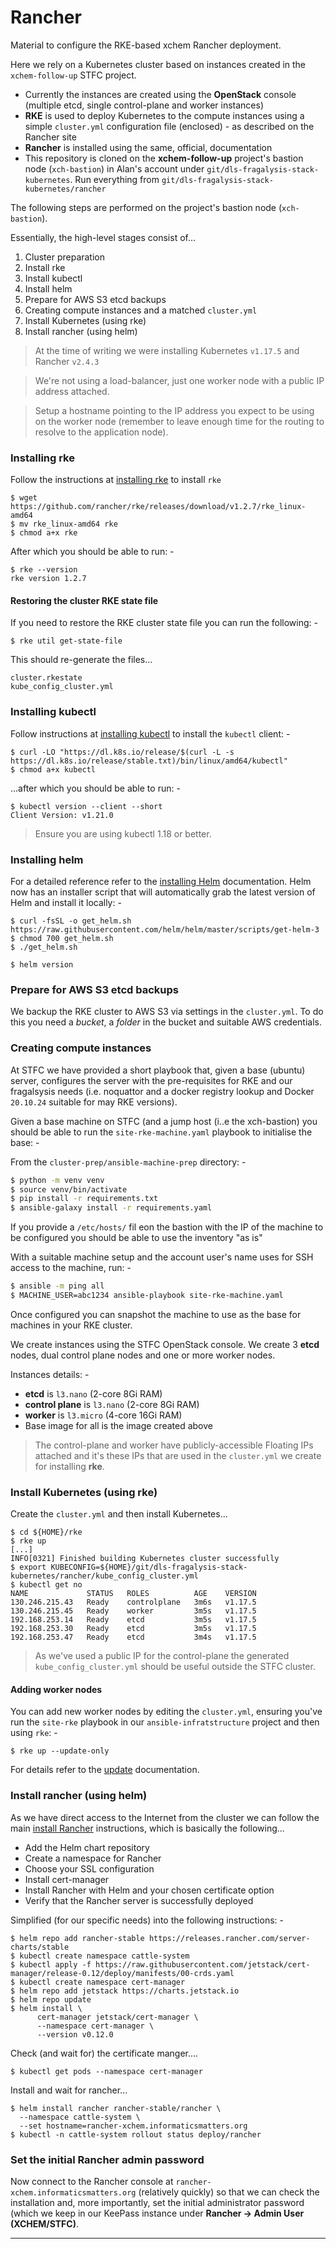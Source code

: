 # Rancher
Material to configure the RKE-based xchem Rancher deployment.

Here we rely on a Kubernetes cluster based on instances created in the
`xchem-follow-up` STFC project.

-   Currently the instances are created using the **OpenStack** console
    (multiple etcd, single control-plane and worker instances)
-   **RKE** is used to deploy Kubernetes to the compute instances
    using a simple `cluster.yml` configuration file (enclosed) - as
    described on the Rancher site
-   **Rancher** is installed using the same, official, documentation
-   This repository is cloned on the **xchem-follow-up** project's bastion
    node (`xch-bastion`) in Alan's account under
   `git/dls-fragalysis-stack-kubernetes`. Run everything from
   `git/dls-fragalysis-stack-kubernetes/rancher`

The following steps are performed on the project's bastion node (`xch-bastion`).

Essentially, the high-level stages consist of...

1.   Cluster preparation
2.   Install rke
3.   Install kubectl
4.   Install helm
5.   Prepare for AWS S3 etcd backups
6.   Creating compute instances and a matched `cluster.yml`
7.   Install Kubernetes (using rke)
8.   Install rancher (using helm)

>   At the time of writing we were installing Kubernetes `v1.17.5`
    and Rancher `v2.4.3`

>   We're not using a load-balancer, just one worker node
    with a public IP address attached.

>   Setup a hostname pointing to the IP address you expect to be using
    on the worker node (remember to leave enough time for the routing
    to resolve to the application node).

### Installing rke
Follow the instructions at [installing rke] to install `rke`

    $ wget https://github.com/rancher/rke/releases/download/v1.2.7/rke_linux-amd64
    $ mv rke_linux-amd64 rke
    $ chmod a+x rke

After which you should be able to run: -

    $ rke --version
    rke version 1.2.7

#### Restoring the cluster RKE state file
If you need to restore the RKE cluster state file you can run the following: -

    $ rke util get-state-file

This should re-generate the files...

    cluster.rkestate
    kube_config_cluster.yml

### Installing kubectl
Follow instructions at [installing kubectl] to install the `kubectl` client: -

    $ curl -LO "https://dl.k8s.io/release/$(curl -L -s https://dl.k8s.io/release/stable.txt)/bin/linux/amd64/kubectl"
    $ chmod a+x kubectl

...after which you should be able to run: -

    $ kubectl version --client --short
    Client Version: v1.21.0
    
>   Ensure you are using kubectl 1.18 or better.

### Installing helm
For a detailed reference refer to the [installing Helm] documentation.
Helm now has an installer script that will automatically grab the latest
version of Helm and install it locally: -

    $ curl -fsSL -o get_helm.sh https://raw.githubusercontent.com/helm/helm/master/scripts/get-helm-3
    $ chmod 700 get_helm.sh
    $ ./get_helm.sh

    $ helm version

### Prepare for AWS S3 etcd backups
We backup the RKE cluster to AWS S3 via settings in the `cluster.yml`.
To do this you need a _bucket_, a _folder_ in the bucket and suitable
AWS credentials.

### Creating compute instances
At STFC we have provided a short playbook that, given a base (ubuntu) server,
configures the server with the pre-requisites for RKE and our fragalsysis needs
(i.e. noquattor and a docker registry lookup and Docker `20.10.24` suitable for
may RKE versions).

Given a base machine on STFC (and a jump host (i..e the xch-bastion) you should be able to
run the `site-rke-machine.yaml` playbook to initialise the base: -

From the `cluster-prep/ansible-machine-prep` directory: -

```bash
$ python -m venv venv
$ source venv/bin/activate
$ pip install -r requirements.txt
$ ansible-galaxy install -r requirements.yaml
```

If you provide a `/etc/hosts/` fil eon the bastion with the IP of the machine to be
configured you should be able to use the inventory "as is"

With a suitable machine setup and the account user's name uses for SSH access to
the machine, run: -

```bash
$ ansible -m ping all
$ MACHINE_USER=abc1234 ansible-playbook site-rke-machine.yaml
```

Once configured you can snapshot the machine to use as the base for machines in
your RKE cluster.

We create instances using the STFC OpenStack console. We create 3
**etcd** nodes, dual control plane nodes and one or more worker nodes.

Instances details: -

-   **etcd** is `l3.nano` (2-core 8Gi RAM)
-   **control plane** is `l3.nano` (2-core 8Gi RAM)
-   **worker** is `l3.micro` (4-core 16Gi RAM)
-   Base image for all is the image created above

>   The control-plane and worker have publicly-accessible Floating IPs attached
    and it's these IPs that are used in the `cluster.yml` we create for
    installing **rke**.

### Install Kubernetes (using rke)
Create the `cluster.yml` and then install Kubernetes...

    $ cd ${HOME}/rke
    $ rke up
    [...]
    INFO[0321] Finished building Kubernetes cluster successfully 
    $ export KUBECONFIG=${HOME}/git/dls-fragalysis-stack-kubernetes/rancher/kube_config_cluster.yml
    $ kubectl get no
    NAME             STATUS   ROLES          AGE    VERSION
    130.246.215.43   Ready    controlplane   3m6s   v1.17.5
    130.246.215.45   Ready    worker         3m5s   v1.17.5
    192.168.253.14   Ready    etcd           3m5s   v1.17.5
    192.168.253.30   Ready    etcd           3m5s   v1.17.5
    192.168.253.47   Ready    etcd           3m4s   v1.17.5

>   As we've used a public IP for the control-plane the generated
    `kube_config_cluster.yml` should be useful outside the
    STFC cluster.

#### Adding worker nodes
You can add new worker nodes by editing the `cluster.yml`, ensuring you've run
the `site-rke` playbook in our `ansible-infratstructure` project and then
using `rke`: -

    $ rke up --update-only

For details refer to the [update] documentation.

### Install rancher (using helm)
As we have direct access to the Internet from the cluster
we can follow the main [install Rancher] instructions, which is
basically the following...

-   Add the Helm chart repository
-   Create a namespace for Rancher
-   Choose your SSL configuration
-   Install cert-manager
-   Install Rancher with Helm and your chosen certificate option
-   Verify that the Rancher server is successfully deployed

Simplified (for our specific needs) into the following instructions: -

    $ helm repo add rancher-stable https://releases.rancher.com/server-charts/stable
    $ kubectl create namespace cattle-system
    $ kubectl apply -f https://raw.githubusercontent.com/jetstack/cert-manager/release-0.12/deploy/manifests/00-crds.yaml
    $ kubectl create namespace cert-manager
    $ helm repo add jetstack https://charts.jetstack.io
    $ helm repo update
    $ helm install \
          cert-manager jetstack/cert-manager \
          --namespace cert-manager \
          --version v0.12.0
      
 Check (and wait for) the certificate manger....

    $ kubectl get pods --namespace cert-manager

Install and wait for rancher...

    $ helm install rancher rancher-stable/rancher \
      --namespace cattle-system \
      --set hostname=rancher-xchem.informaticsmatters.org
    $ kubectl -n cattle-system rollout status deploy/rancher

### Set the initial Rancher admin password
Now connect to the Rancher console at `rancher-xchem.informaticsmatters.org`
(relatively quickly) so that we can check the installation and, more
importantly, set the initial administrator password
(which we keep in our KeePass instance under
**Rancher -> Admin User (XCHEM/STFC)**.

---

[installing rke]: https://rancher.com/docs/rke/latest/en/installation/#download-the-rke-binary
[installing kubectl]: https://kubernetes.io/docs/tasks/tools/install-kubectl/
[installing helm]: https://helm.sh/docs/intro/install/
[install rancher]: https://rancher.com/docs/rancher/v2.x/en/installation/k8s-install/helm-rancher/
[update]: https://rancher.com/docs/rke/latest/en/managing-clusters/
